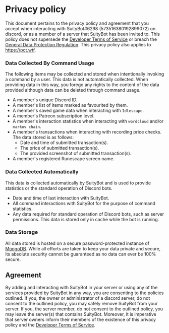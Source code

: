 # Privacy policy

This document pertains to the privacy policy and agreement that you accept when interacting with SuityBot#6298 (573516380192899072) on discord, or as a member of a server that SuityBot has been invited to. This policy does not supersede the [Developer Terms of Service](https://discordapp.com/developers/docs/legal) or breach the [General Data Protection Regulation](https://gdpr-info.eu/). This privacy policy also applies to https://pct.wtf.

### Data Collected By Command Usage

The following items may be collected and stored when intentionally invoking a command by a user. This data is not automatically collected. When providing data in this way, you forego any rights to the content of the data provided although data can be deleted through command usage.

* A member's unique Discord ID.
* A member's list of items marked as favourited by them.
* A member's saved game data when interacting with `Idlescape`.
* A member's Patreon subscription level.
* A member's interaction statistics when interacting with `wordcloud` and/or `markov chain`.
* A member's transactions when interacting with recording price checks. The data stored is as follows:
  * Date and time of submitted transaction(s).
  * The price of submitted transaction(s).
  * The provided screenshot of submitted transaction(s). 
* A member's registered Runescape screen name.

### Data Collected Automatically

This data is collected automatically by SuityBot and is used to provide statistics or the standard operation of Discord bots.

* Date and time of last interaction with SuityBot.
* All command interactions with SuityBot for the purpose of command statistics.
* Any data required for standard operation of Discord bots, such as server permissions. This data is stored only in cache while the bot is running.

### Data Storage

All data stored is hosted on a secure password-protected instance of [MongoDB](www.mongodb.com). While all efforts are taken to keep your data private and secure, its absolute security cannot be guaranteed as no data can ever be 100% secure.

## Agreement

By adding and interacting with SuityBot in your server or using any of the services provided by SuityBot in any way, you are consenting to the policies outlined. If you, the owner or administrator of a discord server, do not consent to the outlined policy, you may safely remove SuityBot from your server. If you, the server member, do not consent to the outlined policy, you may leave the server(s) that contains SuityBot. Moreover, it is imperative that server owners inform their members of the existence of this privacy policy and the [Developer Terms of Service](https://discordapp.com/developers/docs/legal).
